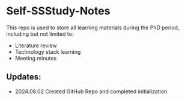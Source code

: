 # Self-SSStudy-Notes

This repo is used to store all learning materials during the PhD period, including but not limited to:

- Literature review
- Technology stack learning
- Meeting minutes

## Updates:
- 2024.08.02 Created GitHub Repo and completed initialization
